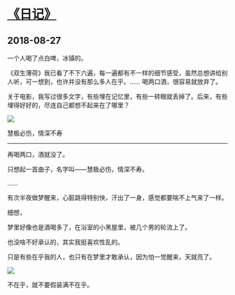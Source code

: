 # [《日记》](https://github.com/raffello/raffello.github.io)

## 2018-08-27

一个人喝了点白啤，冰镇的。

《双生薄荷》我已看了不下六遍，每一遍都有不一样的细节感受，虽然总想讲给别人听，可一想到，也许并没有那么多人在乎。…… 喝两口酒，很容易就放弃了。

关于电影，我写过很多文字，有些埋在记忆里，有些一转眼就丢掉了。后来，有些埋得好好的，尽连自己都想不起来在了哪里？

![](https://user-images.githubusercontent.com/63034623/78650711-de490400-78f1-11ea-8910-043a2702a32e.jpg)

慧极必伤，情深不寿

***

再喝两口，酒就没了。

只想起一首曲子，名字叫——慧极必伤，情深不寿。

……

有次半夜做梦醒来，心脏跳得特别快，汗出了一身，感觉都要喘不上气来了一样。

细想，

梦里好像也是酒喝多了，在浴室的小黑屋里，被几个男的轮流上了。

也没啥不好承认的，其实我挺喜欢性乱的。

只是有些在乎我的人，也只有在梦里才敢承认，因为怕一觉醒来，天就亮了。

![](https://user-images.githubusercontent.com/63034623/78650719-e012c780-78f1-11ea-8d8f-eac110da8953.jpg)

不在乎，就不要假装满不在乎。
